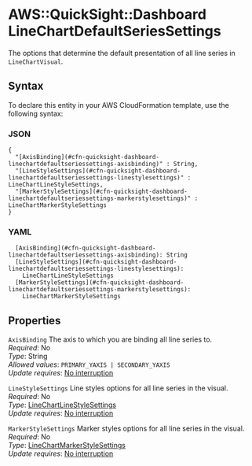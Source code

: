 # AWS::QuickSight::Dashboard LineChartDefaultSeriesSettings<a name="aws-properties-quicksight-dashboard-linechartdefaultseriessettings"></a>

The options that determine the default presentation of all line series in `LineChartVisual`\.

## Syntax<a name="aws-properties-quicksight-dashboard-linechartdefaultseriessettings-syntax"></a>

To declare this entity in your AWS CloudFormation template, use the following syntax:

### JSON<a name="aws-properties-quicksight-dashboard-linechartdefaultseriessettings-syntax.json"></a>

```
{
  "[AxisBinding](#cfn-quicksight-dashboard-linechartdefaultseriessettings-axisbinding)" : String,
  "[LineStyleSettings](#cfn-quicksight-dashboard-linechartdefaultseriessettings-linestylesettings)" : LineChartLineStyleSettings,
  "[MarkerStyleSettings](#cfn-quicksight-dashboard-linechartdefaultseriessettings-markerstylesettings)" : LineChartMarkerStyleSettings
}
```

### YAML<a name="aws-properties-quicksight-dashboard-linechartdefaultseriessettings-syntax.yaml"></a>

```
  [AxisBinding](#cfn-quicksight-dashboard-linechartdefaultseriessettings-axisbinding): String
  [LineStyleSettings](#cfn-quicksight-dashboard-linechartdefaultseriessettings-linestylesettings): 
    LineChartLineStyleSettings
  [MarkerStyleSettings](#cfn-quicksight-dashboard-linechartdefaultseriessettings-markerstylesettings): 
    LineChartMarkerStyleSettings
```

## Properties<a name="aws-properties-quicksight-dashboard-linechartdefaultseriessettings-properties"></a>

`AxisBinding`  <a name="cfn-quicksight-dashboard-linechartdefaultseriessettings-axisbinding"></a>
The axis to which you are binding all line series to\.  
*Required*: No  
*Type*: String  
*Allowed values*: `PRIMARY_YAXIS | SECONDARY_YAXIS`  
*Update requires*: [No interruption](https://docs.aws.amazon.com/AWSCloudFormation/latest/UserGuide/using-cfn-updating-stacks-update-behaviors.html#update-no-interrupt)

`LineStyleSettings`  <a name="cfn-quicksight-dashboard-linechartdefaultseriessettings-linestylesettings"></a>
Line styles options for all line series in the visual\.  
*Required*: No  
*Type*: [LineChartLineStyleSettings](aws-properties-quicksight-dashboard-linechartlinestylesettings.md)  
*Update requires*: [No interruption](https://docs.aws.amazon.com/AWSCloudFormation/latest/UserGuide/using-cfn-updating-stacks-update-behaviors.html#update-no-interrupt)

`MarkerStyleSettings`  <a name="cfn-quicksight-dashboard-linechartdefaultseriessettings-markerstylesettings"></a>
Marker styles options for all line series in the visual\.  
*Required*: No  
*Type*: [LineChartMarkerStyleSettings](aws-properties-quicksight-dashboard-linechartmarkerstylesettings.md)  
*Update requires*: [No interruption](https://docs.aws.amazon.com/AWSCloudFormation/latest/UserGuide/using-cfn-updating-stacks-update-behaviors.html#update-no-interrupt)